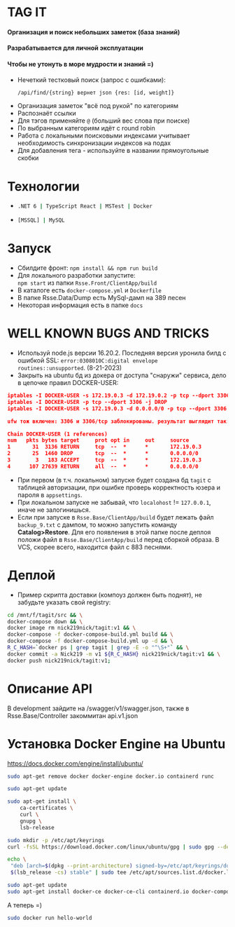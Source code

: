 # TAG IT 
#### Организация и поиск небольших заметок (база знаний)
#### Разрабатывается для личной эксплуатации
#### Чтобы не утонуть в море мудрости и знаний =)

* Нечеткий тестковый поиск (запрос с ошибками): 
  ```bash
  /api/find/{string} вернет json {res: [id, weight]}
  ```
* Организация заметок "всё под рукой" по категориям
* Распознаёт ссылки 
* Для тэгов применяйте ```@``` (больший вес слова при поиске)
* По выбранным категориям идёт с round robin
* Работа с локальными поисковыми индексами учитывает необходимость 
синхронизации индексов на подах
* Для добавления тега - используйте в названии прямоугольные скобки

# Технологии
* ```bash
  .NET 6 | TypeScript React | MSTest | Docker
  ```    
* ```bash
  [MSSQL] | MySQL
  ```
# Запуск
* Сбилдите фронт: ```npm install && npm run build```  
* Для локального разработки запустите:  
  ```npm start``` из папки ```Rsse.Front/ClientApp/build```  
* В каталоге есть ```docker-compose.yml``` и ```Dockerfile```
* В папке Rsse.Data/Dump есть MySql-дамп на 389 песен
* Некоторая информация есть в папке ```docs```

# WELL KNOWN BUGS AND TRICKS
* Используй node.js версии 16.20.2. Последняя версия уронила билд с ошибкой SSL:
`error:0308010C:digital envelope routines::unsupported`. (8-21-2023)
* Закрыть на ubuntu бд из докера от доступа "снаружи" сервиса, дело в цепочке правил DOCKER-USER:
```json
iptables -I DOCKER-USER -s 172.19.0.3 -d 172.19.0.2 -p tcp --dport 3306 -j ACCEPT //выглядит лишним, но бог с ним
iptables -I DOCKER-USER -p tcp --dport 3306 -j DROP
iptables -I DOCKER-USER -s 172.19.0.3 -d 0.0.0.0/0 -p tcp --dport 3306 -j RETURN

ufw тож включен: 3306 и 3306/tcp заблокированы. результат выглядит так: netstat -ntlp или iptables -S

Chain DOCKER-USER (1 references)
num   pkts bytes target     prot opt in     out     source               destination
1       31  3136 RETURN     tcp  --  *      *       172.19.0.3           0.0.0.0/0            tcp dpt:3306
2       25  1460 DROP       tcp  --  *      *       0.0.0.0/0            0.0.0.0/0            tcp dpt:3306
3        3   183 ACCEPT     tcp  --  *      *       172.19.0.3           172.19.0.2           tcp dpt:3306
4      107 27639 RETURN     all  --  *      *       0.0.0.0/0            0.0.0.0/0
```
* При первом (в т.ч. локальном) запуске будет создана бд `tagit` с таблицей авторизации, при ошибке проверь корректность юзера и пароля в `appsettings`.
* При локальном запуске не забывай, что `localohost` != `127.0.0.1`, иначе не залогинишься.
* Если при запуске в `Rsse.Base/ClientApp/build` будет лежать файл `backup_9.txt` с дампом, то можно запустить команду **Catalog>Restore**.
  Для его появления в этой папке после деплоя положи файл в `Rsse.Base/ClientApp/build` перед сборкой образа. В VCS, скорее всего, находится 
  файл с 883 песнями.

# Деплой
* Пример скрипта доставки (компоуз должен быть поднят), не забудьте указать свой registry:
```bash
cd /mnt/f/tagit/src && \
docker-compose down && \
docker image rm nick219nick/tagit:v1 && \
docker-compose -f docker-compose-build.yml build && \
docker-compose -f docker-compose-build.yml up -d && \
R_C_HASH=`docker ps | grep tagit | grep -E -o "^\S+"` && \
docker commit -a Nick219 -m v1 ${R_C_HASH} nick219nick/tagit:v1 && \
docker push nick219nick/tagit:v1;
```

# Описание API

В development зайдите на /swagger/v1/swagger.json, также в Rsse.Base/Controller закоммитан api.v1.json

# Установка Docker Engine на Ubuntu

https://docs.docker.com/engine/install/ubuntu/  

```bash
sudo apt-get remove docker docker-engine docker.io containerd runc

sudo apt-get update

sudo apt-get install \
    ca-certificates \
    curl \
    gnupg \
    lsb-release

sudo mkdir -p /etc/apt/keyrings
curl -fsSL https://download.docker.com/linux/ubuntu/gpg | sudo gpg --dearmor -o /etc/apt/keyrings/docker.gpg

echo \
 "deb [arch=$(dpkg --print-architecture) signed-by=/etc/apt/keyrings/docker.gpg] https://download.docker.com/linux/ubuntu \
 $(lsb_release -cs) stable" | sudo tee /etc/apt/sources.list.d/docker.list > /dev/null

sudo apt-get update
sudo apt-get install docker-ce docker-ce-cli containerd.io docker-compose-plugin
```
А теперь =)
```bash
sudo docker run hello-world
```